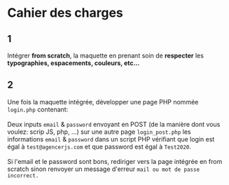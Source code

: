<h1>Cahier des charges</h1>

<div>
	<h2>1</h2>
	<p>Intégrer <b>from scratch</b>, la maquette en prenant soin de <b>respecter</b> les <b>typographies, espacements, couleurs, etc...</b></p>
</div>

<div>
	<h2>2</h2>
	<p>Une fois la maquette intégrée, développer une page PHP nommée <code>login.php</code> contenant:
	<br><br>
	Deux inputs <code>email</code> & <code>password</code> envoyant en POST (de la manière dont vous voulez: scrip JS, php, ...) sur une autre page <code>login_post.php</code> les informations <code>email</code> & <code>password</code> dans un script PHP vérifiant que login est égal à <code>test@agencerjs.com</code> et que password est égal à <code>Test2020</code>. <br><br>Si l'email et le password sont bons, rediriger vers la page intégrée en from scratch sinon renvoyer un message d'erreur <code>mail ou mot de passe incorrect.</code>
</div>